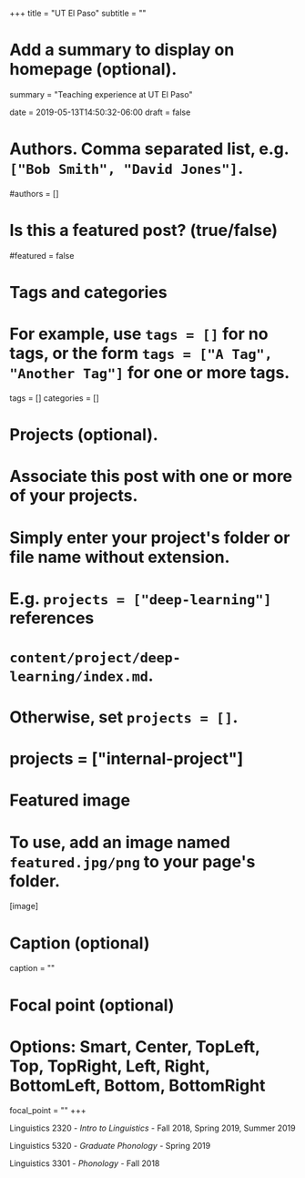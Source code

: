 +++
title = "UT El Paso"
subtitle = ""

# Add a summary to display on homepage (optional).
summary = "Teaching experience at UT El Paso"

date = 2019-05-13T14:50:32-06:00
draft = false

# Authors. Comma separated list, e.g. `["Bob Smith", "David Jones"]`.
#authors = []

# Is this a featured post? (true/false)
#featured = false

# Tags and categories
# For example, use `tags = []` for no tags, or the form `tags = ["A Tag", "Another Tag"]` for one or more tags.
tags = []
categories = []

# Projects (optional).
#   Associate this post with one or more of your projects.
#   Simply enter your project's folder or file name without extension.
#   E.g. `projects = ["deep-learning"]` references 
#   `content/project/deep-learning/index.md`.
#   Otherwise, set `projects = []`.
# projects = ["internal-project"]

# Featured image
# To use, add an image named `featured.jpg/png` to your page's folder. 
[image]
  # Caption (optional)
  caption = ""

  # Focal point (optional)
  # Options: Smart, Center, TopLeft, Top, TopRight, Left, Right, BottomLeft, Bottom, BottomRight
  focal_point = ""
+++

Linguistics 2320 - *Intro to Linguistics* - Fall 2018, Spring 2019, Summer 2019

Linguistics 5320 - *Graduate Phonology* - Spring 2019

Linguistics 3301 - *Phonology* - Fall 2018